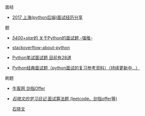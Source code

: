 
面经
- [2017 上海(python后端)面试经历分享](https://changchen.me/blog/20170223/python-backend-inteview-summery/)


题

- [ *5400+star*的  关于Python的面试题  -强推-](https://github.com/taizilongxu/interview_python)

- [stackoverflow-about-python](https://taizilongxu.gitbooks.io/stackoverflow-about-python/content/1/README.html)

- [Python笔试面试题 目前有28道](http://www.codingonway.com/)

- [Python经典面试题（python面试的复习参考资料）（持续更新中...）](https://github.com/revotu/python-interviews)


刷题
- [牛客网 剑指Offer](https://www.nowcoder.com/ta/coding-interviews)

- [*石晓文的学习日记*   面试算法题 (leetcode、剑指offer等)](https://www.jianshu.com/nb/13142734)
  
  [石晓文 ](https://github.com/princewen/leetcode_python)
